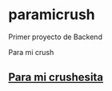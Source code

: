 # paramicrush

Primer proyecto de Backend

Para mi crush

## [Para mi crushesita](https://paramicrushesita.azurewebsites.net) 

